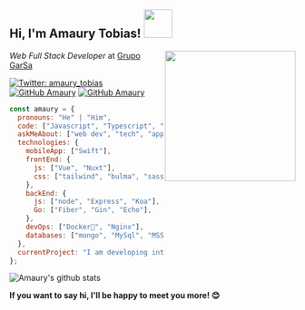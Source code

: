 ## Hi, I'm Amaury Tobias! <img src="https://media.giphy.com/media/VJlmzYdEw9luuxQlrf/giphy.gif" width="50">

<img align='right' src="https://media.giphy.com/media/1fhj0MeSo8MSjVxCVs/giphy.gif" width="230">

_Web Full Stack Developer_ at [Grupo GarSa](https://www.grupogarsa.com/)

[![Twitter: amaury_tobias](https://img.shields.io/twitter/follow/amaury_tobias?style=for-the-badge&logo=twitter&color=blue)](https://twitter.com/amaury_tobias)
[![GitHub Amaury](https://img.shields.io/github/followers/amaury-tobias?label=follow&style=for-the-badge&logo=github)](https://github.com/amaury-tobias)
[![GitHub Amaury](https://img.shields.io/badge/FOLLOW-Amaury-blue?label=follow&style=for-the-badge&logo=mastodon)](https://mstdn.mx/@amaury_tobias)

```javascript
const amaury = {
  pronouns: "He" | "Him",
  code: ["Javascript", "Typescript", "Java", "Go"],
  askMeAbout: ["web dev", "tech", "app dev", "anything"],
  technologies: {
    mobileApp: ["Swift"],
    frontEnd: {
      js: ["Vue", "Nuxt"],
      css: ["tailwind", "bulma", "sass", "postCss"],
    },
    backEnd: {
      js: ["node", "Express", "Koa"],
      Go: ["Fiber", "Gin", "Echo"],
    },
    devOps: ["Docker🐳", "Nginx"],
    databases: ["mongo", "MySql", "MSSQL"],
  },
  currentProject: "I am developing internal software, web/desktop",
};
```

![Amaury's github stats](https://github-readme-stats.vercel.app/api?username=amaury-tobias&show_icons=true&theme=cobalt)

**If you want to say hi, I'll be happy to meet you more! 😊**
